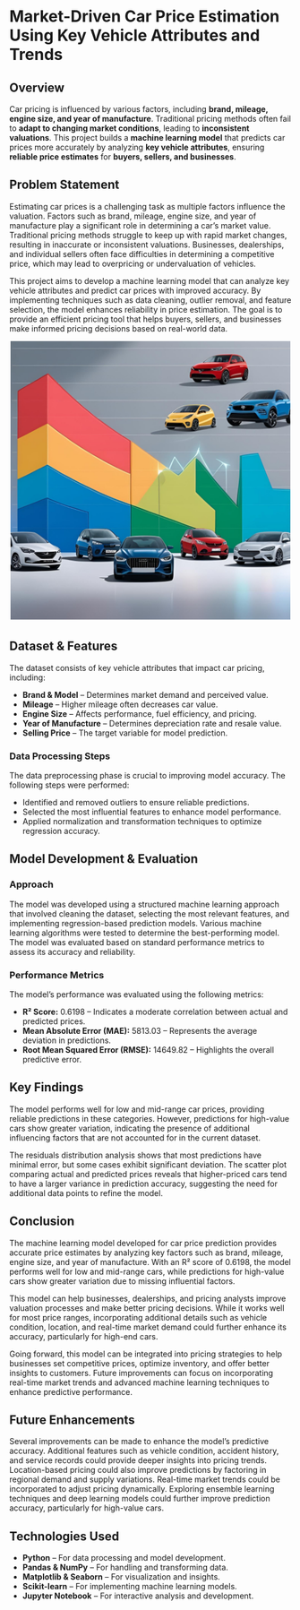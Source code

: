 # **Market-Driven Car Price Estimation Using Key Vehicle Attributes and Trends**  

## **Overview**  
Car pricing is influenced by various factors, including **brand, mileage, engine size, and year of manufacture**. Traditional pricing methods often fail to **adapt to changing market conditions**, leading to **inconsistent valuations**. This project builds a **machine learning model** that predicts car prices more accurately by analyzing **key vehicle attributes**, ensuring **reliable price estimates** for **buyers, sellers, and businesses**.  

## **Problem Statement**  
Estimating car prices is a challenging task as multiple factors influence the valuation. Factors such as brand, mileage, engine size, and year of manufacture play a significant role in determining a car’s market value. Traditional pricing methods struggle to keep up with rapid market changes, resulting in inaccurate or inconsistent valuations. Businesses, dealerships, and individual sellers often face difficulties in determining a competitive price, which may lead to overpricing or undervaluation of vehicles.  

This project aims to develop a machine learning model that can analyze key vehicle attributes and predict car prices with improved accuracy. By implementing techniques such as data cleaning, outlier removal, and feature selection, the model enhances reliability in price estimation. The goal is to provide an efficient pricing tool that helps buyers, sellers, and businesses make informed pricing decisions based on real-world data.  


<p align="center">
  <img src="Untitled design.png" width="500"/>
</p>


## **Dataset & Features**  
The dataset consists of key vehicle attributes that impact car pricing, including:  
- **Brand & Model** – Determines market demand and perceived value.  
- **Mileage** – Higher mileage often decreases car value.  
- **Engine Size** – Affects performance, fuel efficiency, and pricing.  
- **Year of Manufacture** – Determines depreciation rate and resale value.  
- **Selling Price** – The target variable for model prediction.  

### **Data Processing Steps**  
The data preprocessing phase is crucial to improving model accuracy. The following steps were performed:  
- Identified and removed outliers to ensure reliable predictions.  
- Selected the most influential features to enhance model performance.  
- Applied normalization and transformation techniques to optimize regression accuracy.  

## **Model Development & Evaluation**  
### **Approach**  
The model was developed using a structured machine learning approach that involved cleaning the dataset, selecting the most relevant features, and implementing regression-based prediction models. Various machine learning algorithms were tested to determine the best-performing model. The model was evaluated based on standard performance metrics to assess its accuracy and reliability.  

### **Performance Metrics**  
The model’s performance was evaluated using the following metrics:  
- **R² Score:** 0.6198 – Indicates a moderate correlation between actual and predicted prices.  
- **Mean Absolute Error (MAE):** 5813.03 – Represents the average deviation in predictions.  
- **Root Mean Squared Error (RMSE):** 14649.82 – Highlights the overall predictive error.  

## **Key Findings**  
The model performs well for low and mid-range car prices, providing reliable predictions in these categories. However, predictions for high-value cars show greater variation, indicating the presence of additional influencing factors that are not accounted for in the current dataset.  

The residuals distribution analysis shows that most predictions have minimal error, but some cases exhibit significant deviation. The scatter plot comparing actual and predicted prices reveals that higher-priced cars tend to have a larger variance in prediction accuracy, suggesting the need for additional data points to refine the model.  

## **Conclusion**  
The machine learning model developed for car price prediction provides accurate price estimates by analyzing key factors such as brand, mileage, engine size, and year of manufacture. With an R² score of 0.6198, the model performs well for low and mid-range cars, while predictions for high-value cars show greater variation due to missing influential factors.  

This model can help businesses, dealerships, and pricing analysts improve valuation processes and make better pricing decisions. While it works well for most price ranges, incorporating additional details such as vehicle condition, location, and real-time market demand could further enhance its accuracy, particularly for high-end cars.  

Going forward, this model can be integrated into pricing strategies to help businesses set competitive prices, optimize inventory, and offer better insights to customers. Future improvements can focus on incorporating real-time market trends and advanced machine learning techniques to enhance predictive performance.  

## **Future Enhancements**  
Several improvements can be made to enhance the model’s predictive accuracy. Additional features such as vehicle condition, accident history, and service records could provide deeper insights into pricing trends. Location-based pricing could also improve predictions by factoring in regional demand and supply variations. Real-time market trends could be incorporated to adjust pricing dynamically. Exploring ensemble learning techniques and deep learning models could further improve prediction accuracy, particularly for high-value cars.  

## **Technologies Used**  
- **Python** – For data processing and model development.  
- **Pandas & NumPy** – For handling and transforming data.  
- **Matplotlib & Seaborn** – For visualization and insights.  
- **Scikit-learn** – For implementing machine learning models.  
- **Jupyter Notebook** – For interactive analysis and development.  
